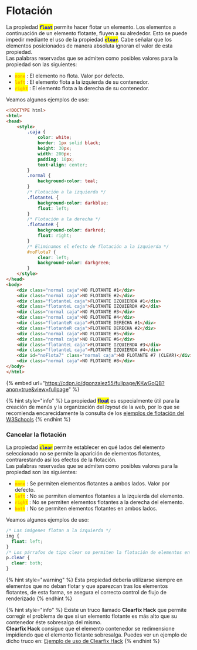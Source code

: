 # Flotación

La propiedad <mark style="color:blue;">**`float`**</mark> permite hacer flotar un elemento. Los elementos a continuación de un elemento flotante, fluyen a su alrededor. Esto se puede impedir mediante el uso de la propiedad <mark style="color:blue;">**`clear`**</mark>. Cabe señalar que los elementos posicionados de manera absoluta ignoran el valor de esta propiedad.\
Las palabras reservadas que se admiten como posibles valores para la propiedad son las siguientes:

* <mark style="color:orange;">**`none`**</mark> : El elemento no flota. Valor por defecto.
* <mark style="color:orange;">**`left`**</mark> : El elemento flota a la izquierda de su contenedor.
* <mark style="color:orange;">**`right`**</mark> : El elemento flota a la derecha de su contenedor.

Veamos algunos ejemplos de uso:

```html
<!DOCTYPE html>
<html>
<head>
    <style>
        .caja {
            color: white;
            border: 1px solid black;
            height: 30px;
            width: 200px;
            padding: 10px;
            text-align: center;
        }
        .normal {
            background-color: teal;
        }
        /* Flotación a la izquierda */
        .flotanteL {
            background-color: darkblue;
            float: left;
        }
        /* Flotación a la derecha */
        .flotanteR {
            background-color: darkred;
            float: right;
        }
        /* Eliminamos el efecto de flotación a la izquierda */
        #noFlota7 {
            clear: left;
            background-color: darkgreen;
        }
    </style>
</head>
<body>
    <div class="normal caja">NO FLOTANTE #1</div>
    <div class="normal caja">NO FLOTANTE #2</div>
    <div class="flotanteL caja">FLOTANTE IZQUIERDA #1</div>
    <div class="flotanteL caja">FLOTANTE IZQUIERDA #2</div>
    <div class="normal caja">NO FLOTANTE #3</div>
    <div class="normal caja">NO FLOTANTE #4</div>
    <div class="flotanteR caja">FLOTANTE DERECHA #1</div>
    <div class="flotanteR caja">FLOTANTE DERECHA #2</div>
    <div class="normal caja">NO FLOTANTE #5</div>
    <div class="normal caja">NO FLOTANTE #6</div>
    <div class="flotanteL caja">FLOTANTE IZQUIERDA #3</div>
    <div class="flotanteL caja">FLOTANTE IZQUIERDA #4</div>
    <div id="noFlota7" class="normal caja">NO FLOTANTE #7 (CLEAR)</div>
    <div class="normal caja">NO FLOTANTE #8</div>
</body>
</html>
```

{% embed url="https://cdpn.io/dgonzalez55/fullpage/KKwGoQB?anon=true&view=fullpage" %}

{% hint style="info" %}
La propiedad <mark style="color:blue;">**float**</mark> es especialmente útil para la creación de menús y la organización del _layout_ de la web, por lo que se recomienda encarecidamente la consulta de los [ejemplos de flotación del W3Schools](https://www.w3schools.com/css/css_float.asp)
{% endhint %}

### Cancelar la flotación

La propiedad <mark style="color:blue;">**`clear`**</mark> permite establecer en qué lados del elemento seleccionado no se permite la aparición de elementos flotantes, contrarestando así los efectos de la flotación.\
Las palabras reservadas que se admiten como posibles valores para la propiedad son las siguientes:

* <mark style="color:orange;">**`none`**</mark> : Se permiten elementos flotantes a ambos lados. Valor por defecto.
* <mark style="color:orange;">**`left`**</mark> : No se permiten elementos flotantes a la izquierda del elemento.
* <mark style="color:orange;">**`right`**</mark> : No se permiten elementos flotantes a la derecha del elemento.
* <mark style="color:orange;">**`both`**</mark> : No se permiten elementos flotantes en ambos lados.

Veamos algunos ejemplos de uso:

```css
/* Las imágenes flotan a la izquierda */
img {
  float: left;
}
/* Los párrafos de tipo clear no permiten la flotación de elementos en ninguno de sus lados, lo que impedirá que las imágenes floten a su izquierda, desplazando el texto a la derecha */
p.clear {
  clear: both;
}
```

{% hint style="warning" %}
Esta propiedad debería utilizarse siempre en elementos que no deban flotar y que aparezcan tras los elementos flotantes, de esta forma, se asegura el correcto control de flujo de renderizado
{% endhint %}

{% hint style="info" %}
Existe un truco llamado **Clearfix Hack** que permite corregir el problema de que si un elemento flotante es más alto que su contenedor éste sobresalga del mismo.\
**Clearfix Hack** consigue que el elemento contenedor se redimensione impidiendo que el elemento flotante sobresalga. Puedes ver un ejemplo de dicho truco en: [Ejemplo de uso de Clearfix Hack](https://www.w3schools.com/howto/howto_css_clearfix.asp)
{% endhint %}
